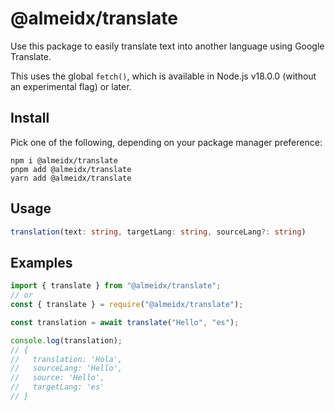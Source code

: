 # @almeidx/translate

Use this package to easily translate text into another language using Google Translate.

This uses the global `fetch()`, which is available in Node.js v18.0.0 (without an experimental flag) or later.

## Install

Pick one of the following, depending on your package manager preference:

```sh-session
npm i @almeidx/translate
pnpm add @almeidx/translate
yarn add @almeidx/translate
```

## Usage

```ts
translation(text: string, targetLang: string, sourceLang?: string)
```

## Examples

```js
import { translate } from "@almeidx/translate";
// or
const { translate } = require("@almeidx/translate");

const translation = await translate("Hello", "es");

console.log(translation);
// {
//   translation: 'Hola',
//   sourceLang: 'Hello',
//   source: 'Hello',
//   targetLang: 'es'
// }
```
